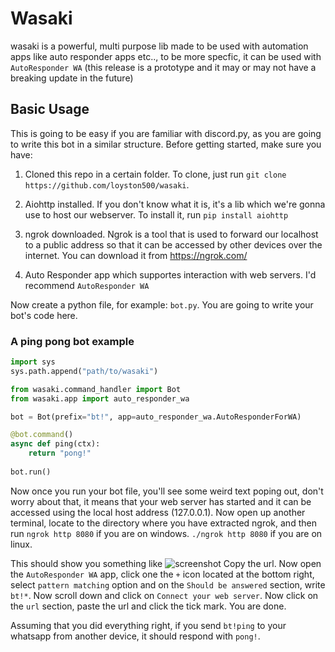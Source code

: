 # Wasaki
wasaki is a powerful, multi purpose lib made to be used with automation apps like auto responder apps etc.., to be more specfic, it can be used with `AutoResponder WA`
(this release is a prototype and it may or may not have a breaking update in the future)

## Basic Usage
This is going to be easy if you are familiar with discord.py, as you are going to write this bot in a similar structure.
Before getting started, make sure you have:

1. Cloned this repo in a certain folder.
    To clone, just run `git clone https://github.com/loyston500/wasaki`.
    
2. Aiohttp installed.
    If you don't know what it is, it's a lib which we're gonna use to host our webserver.
    To install it, run `pip install aiohttp`    
    
3. ngrok downloaded.
    Ngrok is a tool that is used to forward our localhost to a public address so that it can be accessed by other devices over the internet.
    You can download it from https://ngrok.com/        
    
4. Auto Responder app which supportes interaction with web servers.
    I'd recommend `AutoResponder WA`
    
Now create a python file, for example: `bot.py`. You are going to write your bot's code here.

### A ping pong bot example
```py
import sys
sys.path.append("path/to/wasaki")

from wasaki.command_handler import Bot
from wasaki.app import auto_responder_wa 

bot = Bot(prefix="bt!", app=auto_responder_wa.AutoResponderForWA)

@bot.command()
async def ping(ctx):
    return "pong!"
    
bot.run()
```

Now once you run your bot file, you'll see some weird text poping out, don't worry about that, it means that your web server has started and it can be accessed using the local host address (127.0.0.1).
Now open up another terminal, locate to the directory where you have extracted ngrok, and then run 
`ngrok http 8080` if you are on windows.
`./ngrok http 8080` if you are on linux.

This should show you something like ![screenshot](https://media.discordapp.net/attachments/781733449656041482/791547198868815922/Screenshot_4.png)
Copy the url.
Now open the `AutoResponder WA` app, click one the `+` icon located at the bottom right, select `pattern matching` option and on the `Should be answered` section, write `bt!*`. Now scroll down and click on `Connect your web server`. Now click on the `url` section, paste the url and click the tick mark. You are done.

Assuming that you did everything right, if you send `bt!ping` to your whatsapp from another device, it should respond with `pong!`.

